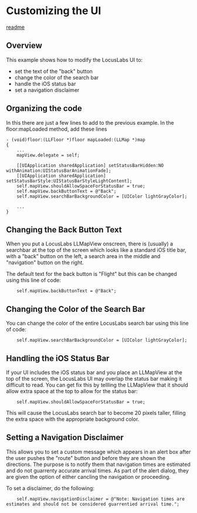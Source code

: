 # Customizing the UI #

[readme](readme.md)

## Overview ##

This example shows how to modify the LocusLabs UI to:

- set the text of the "back" button
- change the color of the search bar
- handle the iOS status bar
- set a navigation disclaimer

## Organizing the code ##

In this there are just a few lines to add to the previous example. In the floor:mapLoaded method, add these lines

    - (void)floor:(LLFloor *)floor mapLoaded:(LLMap *)map
    {
        ...
        mapView.delegate = self;

        [[UIApplication sharedApplication] setStatusBarHidden:NO withAnimation:UIStatusBarAnimationFade];
        [[UIApplication sharedApplication] setStatusBarStyle:UIStatusBarStyleLightContent];
        self.mapView.shouldAllowSpaceForStatusBar = true;
        self.mapView.backButtonText = @"Back";
        self.mapView.searchBarBackgroundColor = [UIColor lightGrayColor];

        ...
    }


## Changing the Back Button Text ##

When you put a LocusLabs LLMapView onscreen, there is (usually) a searchbar at the top of the screen which looks like a 
standard iOS title bar, with a "back" button on the left, a search area in the middle and "navigation" button on the right.

The default text for the back button is "Flight" but this can be changed using this line of code:

        self.mapView.backButtonText = @"Back";

## Changing the Color of the Search Bar ##

You can change the color of the entire LocusLabs search bar using this line of code:

        self.mapView.searchBarBackgroundColor = [UIColor lightGrayColor];

## Handling the iOS Status Bar ##

If your UI includes the iOS status bar and you place an LLMapView at the top of the screen, the LocusLabs UI may overlap 
the status bar making it difficult to read. You can get fix this by tellling the LLMapView that it should allow extra
space at the top to allow for the status bar:

        self.mapView.shouldAllowSpaceForStatusBar = true;

This will cause the LocusLabs search bar to become 20 pixels taller, filling the extra space with the appropriate background color.

## Setting a Navigation Disclaimer ##

This allows you to set a custom message which appears in an alert box after the user pushes the "route" button and 
before they are shown the directions.  The purpose is to notify them that navigation times are estimated and do not
guarrenty accurate arrival times.  As part of the alert dialog, they are given the option of either cancling the
navigation or proceeding.

To set a disclaimer, do the following:

        self.mapView.navigationDisclaimer = @"Note: Navigation times are estimates and should not be considered guarrentied arrival time.";